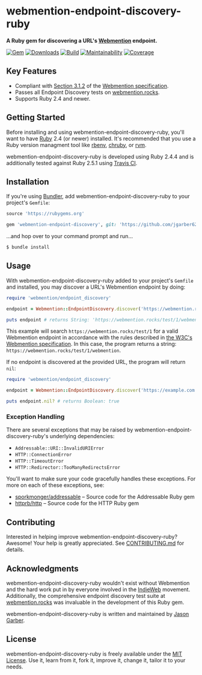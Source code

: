 # webmention-endpoint-discovery-ruby

**A Ruby gem for discovering a URL's [Webmention](https://indieweb.org/Webmention) endpoint.**

[![Gem](https://img.shields.io/gem/v/webmention-endpoint-discovery.svg?style=for-the-badge)](https://rubygems.org/gems/webmention-endpoint-discovery)
[![Downloads](https://img.shields.io/gem/dt/webmention-endpoint-discovery.svg?style=for-the-badge)](https://rubygems.org/gems/webmention-endpoint-discovery)
[![Build](https://img.shields.io/travis/com/jgarber623/webmention-endpoint-discovery-ruby/master.svg?style=for-the-badge)](https://travis-ci.com/jgarber623/webmention-endpoint-discovery-ruby)
[![Maintainability](https://img.shields.io/codeclimate/maintainability/jgarber623/webmention-endpoint-discovery-ruby.svg?style=for-the-badge)](https://codeclimate.com/github/jgarber623/webmention-endpoint-discovery-ruby)
[![Coverage](https://img.shields.io/codeclimate/c/jgarber623/webmention-endpoint-discovery-ruby.svg?style=for-the-badge)](https://codeclimate.com/github/jgarber623/webmention-endpoint-discovery-ruby/code)

## Key Features

- Compliant with [Section 3.1.2](https://www.w3.org/TR/webmention/#sender-discovers-receiver-webmention-endpoint) of the [Webmention specification](https://www.w3.org/TR/webmention/).
- Passes all Endpoint Discovery tests on [webmention.rocks](https://webmention.rocks).
- Supports Ruby 2.4 and newer.

## Getting Started

Before installing and using webmention-endpoint-discovery-ruby, you'll want to have [Ruby](https://www.ruby-lang.org) 2.4 (or newer) installed. It's recommended that you use a Ruby version managment tool like [rbenv](https://github.com/rbenv/rbenv), [chruby](https://github.com/postmodern/chruby), or [rvm](https://github.com/rvm/rvm).

webmention-endpoint-discovery-ruby is developed using Ruby 2.4.4 and is additionally tested against Ruby 2.5.1 using [Travis CI](https://travis-ci.org/indieweb/webmention-endpoint-discovery-ruby).

## Installation

If you're using [Bundler](https://bundler.io), add webmention-endpoint-discovery-ruby to your project's `Gemfile`:

```ruby
source 'https://rubygems.org'

gem 'webmention-endpoint-discovery', git: 'https://github.com/jgarber623/webmention-endpoint-discovery-ruby'
```

…and hop over to your command prompt and run…

```sh
$ bundle install
```

## Usage

With webmention-endpoint-discovery-ruby added to your project's `Gemfile` and installed, you may discover a URL's Webmention endpoint by doing:

```ruby
require 'webmention/endpoint_discovery'

endpoint = Webmention::EndpointDiscovery.discover('https://webmention.rocks/test/1')

puts endpoint # returns String: 'https://webmention.rocks/test/1/webmention'
```

This example will search `https://webmention.rocks/test/1` for a valid Webmention endpoint in accordance with the rules described in [the W3C's Webmention specification](https://www.w3.org/TR/webmention/#sender-discovers-receiver-webmention-endpoint). In this case, the program returns a string: `https://webmention.rocks/test/1/webmention`.

If no endpoint is discovered at the provided URL, the program will return `nil`:

```ruby
require 'webmention/endpoint_discovery'

endpoint = Webmention::EndpointDiscovery.discover('https://example.com')

puts endpoint.nil? # returns Boolean: true
```

### Exception Handling

There are several exceptions that may be raised by webmention-endpoint-discovery-ruby's underlying dependencies:

- `Addressable::URI::InvalidURIError`
- `HTTP::ConnectionError`
- `HTTP::TimeoutError`
- `HTTP::Redirector::TooManyRedirectsError`

You'll want to make sure your code gracefully handles these exceptions. For more on each of these exceptions, see:

- [sporkmonger/addressable](https://github.com/sporkmonger/addressable) – Source code for the Addressable Ruby gem
- [httprb/http](https://github.com/httprb/http) – Source code for the HTTP Ruby gem

## Contributing

Interested in helping improve webmention-endpoint-discovery-ruby? Awesome! Your help is greatly appreciated. See [CONTRIBUTING.md](https://github.com/jgarber623/blob/master/CONTRIBUTING.md) for details.

## Acknowledgments

webmention-endpoint-discovery-ruby wouldn't exist without Webmention and the hard work put in by everyone involved in the [IndieWeb](https://indieweb.org) movement. Additionally, the comprehensive endpoint discovery test suite at [webmention.rocks](https://webmention.rocks) was invaluable in the development of this Ruby gem.

webmention-endpoint-discovery-ruby is written and maintained by [Jason Garber](https://sixtwothree.org).

## License

webmention-endpoint-discovery-ruby is freely available under the [MIT License](https://opensource.org/licenses/MIT). Use it, learn from it, fork it, improve it, change it, tailor it to your needs.
